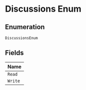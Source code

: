 
# Discussions Enum

## Enumeration

`DiscussionsEnum`

## Fields

| Name |
|  --- |
| `Read` |
| `Write` |

